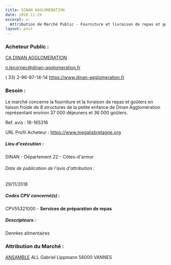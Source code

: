 ```yaml
---
title: DINAN AGGLOMERATION
date: 2018-11-29
excerpt: >-
  Attribution de Marché Public - Fourniture et livraison de repas et goûters pour les structures de la petite enfance
layout: post
---
```


### Acheteur Public : 
<a href="/acheteur-133/siren-200068989"> CA DINAN AGGLOMERATION</a><br/>



n.lecornec@dinan-agglomeration.fr

( 33) 2-96-87-14-14
https://www.dinan-agglomeration.fr
### Besoin :

Le marché concerne la fourniture et la livraison de repas et goûters en liaison froide de 8 structures de la petite enfance de Dinan Agglomération représentant environ 37 000 déjeuners et 36 000 goûters.

Ref. avis : 18-165316

URL Profil Acheteur : https://www.megalisbretagne.org

##### Lieu d'exécution :

DINAN - Département 22 - Côtes-d'armor

###### Date de publication de l'avis d'attribution : 
29/11/2018

##### Codes CPV concerné(s) :
CPV55321000 - **Services de préparation de repas** <br/>

##### Descripteurs :
Denrées alimentaires <br/>

### Attribution du Marché :
<a href="/entreprise-548/siren-334159472"> ANSAMBLE</a>    ALL Gabriel Lippmann 56000 VANNES <br/>
